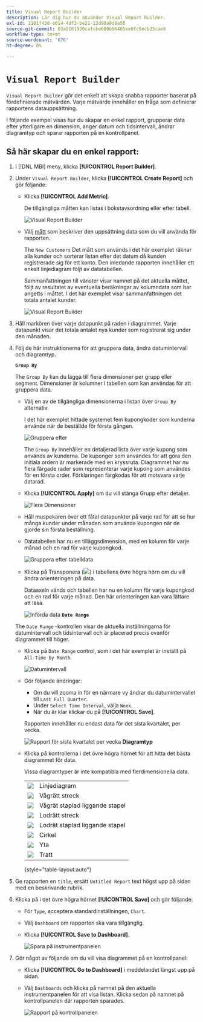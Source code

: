 ```yaml
---
title: Visual Report Builder
description: Lär dig hur du använder Visual Report Builder.
exl-id: 1101f43d-e014-4df2-be21-12d90a9d8a56
source-git-commit: 03a5161930cafcbe600b96465ee0fc0ecb25cae8
workflow-type: tm+mt
source-wordcount: '676'
ht-degree: 0%

---
```


# `Visual Report Builder`

`Visual Report Builder` gör det enkelt att skapa snabba rapporter baserat på fördefinierade mätvärden. Varje mätvärde innehåller en fråga som definierar rapportens datauppsättning.

I följande exempel visas hur du skapar en enkel rapport, grupperar data efter ytterligare en dimension, anger datum och tidsintervall, ändrar diagramtyp och sparar rapporten på en kontrollpanel.

## Så här skapar du en enkel rapport:

1. I [!DNL MBI] meny, klicka **[!UICONTROL Report Builder]**.

1. Under `Visual Report Builder`, klicka **[!UICONTROL Create Report]** och gör följande:

   * Klicka **[!UICONTROL Add Metric]**.

      De tillgängliga måtten kan listas i bokstavsordning eller efter tabell.

      ![Visual Report Builder](../../assets/magento-bi-visual-report-builder-add-metric.png)

   * Välj [mått](../../data-user/reports/ess-manage-data-metrics.md) som beskriver den uppsättning data som du vill använda för rapporten.

      The `New Customers` Det mått som används i det här exemplet räknar alla kunder och sorterar listan efter det datum då kunden registrerade sig för ett konto. Den inledande rapporten innehåller ett enkelt linjediagram följt av datatabellen.

      Sammanfattningen till vänster visar namnet på det aktuella måttet, följt av resultatet av eventuella beräkningar av kolumndata som har angetts i måttet. I det här exemplet visar sammanfattningen det totala antalet kunder.

      ![Visual Report Builder](../../assets/magento-bi-report-builder-untitled.png)

1. Håll markören över varje datapunkt på raden i diagrammet. Varje datapunkt visar det totala antalet nya kunder som registrerat sig under den månaden.

1. Följ de här instruktionerna för att gruppera data, ändra datumintervall och diagramtyp.

   **`Group By`**

   The `Group By` kan du lägga till flera dimensioner per grupp eller segment. Dimensioner är kolumner i tabellen som kan användas för att gruppera data.

   * Välj en av de tillgängliga dimensionerna i listan över `Group By` alternativ.

      I det här exemplet hittade systemet fem kupongkoder som kunderna använde när de beställde för första gången.

      ![Gruppera efter](../../assets/magento-bi-report-builder-group-by-dimensions.png)

      The `Group By` innehåller en detaljerad lista över varje kupong som används av kunderna. De kuponger som användes för att göra den initiala ordern är markerade med en kryssruta. Diagrammet har nu flera färgade rader som representerar varje kupong som användes för en första order. Förklaringen färgkodas för att motsvara varje datarad.

   * Klicka **[!UICONTROL Apply]** om du vill stänga Grupp efter detaljer.

      ![Flera Dimensioner](../../assets/magento-bi-report-builder-group-by-dimension-detail.png)

   * Håll muspekaren över ett fåtal datapunkter på varje rad för att se hur många kunder under månaden som använde kupongen när de gjorde sin första beställning.

   * Datatabellen har nu en tilläggsdimension, med en kolumn för varje månad och en rad för varje kupongkod.

      ![Gruppera efter tabelldata](../../assets/magento-bi-report-builder-group-by-table-data.png)

   * Klicka på Transponera (![](../../assets/magento-bi-btn-transpose.png)) i tabellens övre högra hörn om du vill ändra orienteringen på data.

      Dataaxeln vänds och tabellen har nu en kolumn för varje kupongkod och en rad för varje månad. Den här orienteringen kan vara lättare att läsa.

      ![Införda data](../../assets/magento-bi-report-builder-group-by-table-data-transposed.png)
   **`Date Range`**

   The `Date Range` -kontrollen visar de aktuella inställningarna för datumintervall och tidsintervall och är placerad precis ovanför diagrammet till höger.

   * Klicka på `Date Range` control, som i det här exemplet är inställt på `All-Time by Month`.

      ![Datumintervall](../../assets/magento-bi-report-builder-date-range.png)

   * Gör följande ändringar:

      * Om du vill zooma in för en närmare vy ändrar du datumintervallet till `Last Full Quarter`.
      * Under `Select Time Interval`, välja `Week`.
      * När du är klar klickar du på **[!UICONTROL Save]**.

      Rapporten innehåller nu endast data för det sista kvartalet, per vecka.

      ![Rapport för sista kvartalet per vecka](../../assets/magento-bi-report-builder-date-range-quarter-by-week-chart.png)
   **Diagramtyp**

   * Klicka på kontrollerna i det övre högra hörnet för att hitta det bästa diagrammet för data.

      Vissa diagramtyper är inte kompatibla med flerdimensionella data.

      |  |  |
      |-----|-----|
      | ![](../../assets/magento-bi-btn-chart-line.png) | Linjediagram |
      | ![](../../assets/magento-bi-btn-chart-horz-bar.png) | Vågrätt streck |
      | ![](../../assets/magento-bi-btn-chart-horz-stacked-bar.png) | Vågrät staplad liggande stapel |
      | ![](../../assets/magento-bi-btn-chart-vert-bar.png) | Lodrätt streck |
      | ![](../../assets/magento-bi-btn-chart-vert-stacked-bar.png) | Lodrät staplad liggande stapel |
      | ![](../../assets/magento-bi-btn-chart-pie.png) | Cirkel |
      | ![](../../assets/magento-bi-btn-chart-area.png) | Yta |
      | ![](../../assets/magento-bi-btn-chart-funnel.png) | Tratt |

      {style=&quot;table-layout:auto&quot;}




1. Ge rapporten en `title`, ersätt `Untitled Report` text högst upp på sidan med en beskrivande rubrik.

1. Klicka på i det övre högra hörnet **[!UICONTROL Save]** och gör följande:

   * För `Type`, acceptera standardinställningen, `Chart`.

   * Välj `Dashboard` om rapporten ska vara tillgänglig.

   * Klicka **[!UICONTROL Save to Dashboard]**.

      ![Spara på instrumentpanelen](../../assets/magento-bi-report-builder-save-to-dashboard.png)

1. Gör något av följande om du vill visa diagrammet på en kontrollpanel:

   * Klicka **[!UICONTROL Go to Dashboard]** i meddelandet längst upp på sidan.

   * Välj `Dashboards` och klicka på namnet på den aktuella instrumentpanelen för att visa listan. Klicka sedan på namnet på kontrollpanelen där rapporten sparades.

      ![Rapport på kontrollpanelen](../../assets/magento-bi-report-builder-my-dashboard.png)
